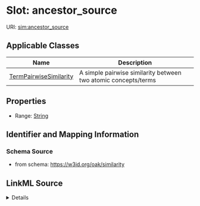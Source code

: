 # Slot: ancestor_source

URI: [sim:ancestor_source](https://w3id.org/linkml/similarity/ancestor_source)



<!-- no inheritance hierarchy -->




## Applicable Classes

| Name | Description |
| --- | --- |
[TermPairwiseSimilarity](TermPairwiseSimilarity.md) | A simple pairwise similarity between two atomic concepts/terms






## Properties

* Range: [String](String.md)







## Identifier and Mapping Information







### Schema Source


* from schema: https://w3id.org/oak/similarity




## LinkML Source

<details>
```yaml
name: ancestor_source
from_schema: https://w3id.org/oak/similarity
rank: 1000
alias: ancestor_source
domain_of:
- TermPairwiseSimilarity
range: string

```
</details>